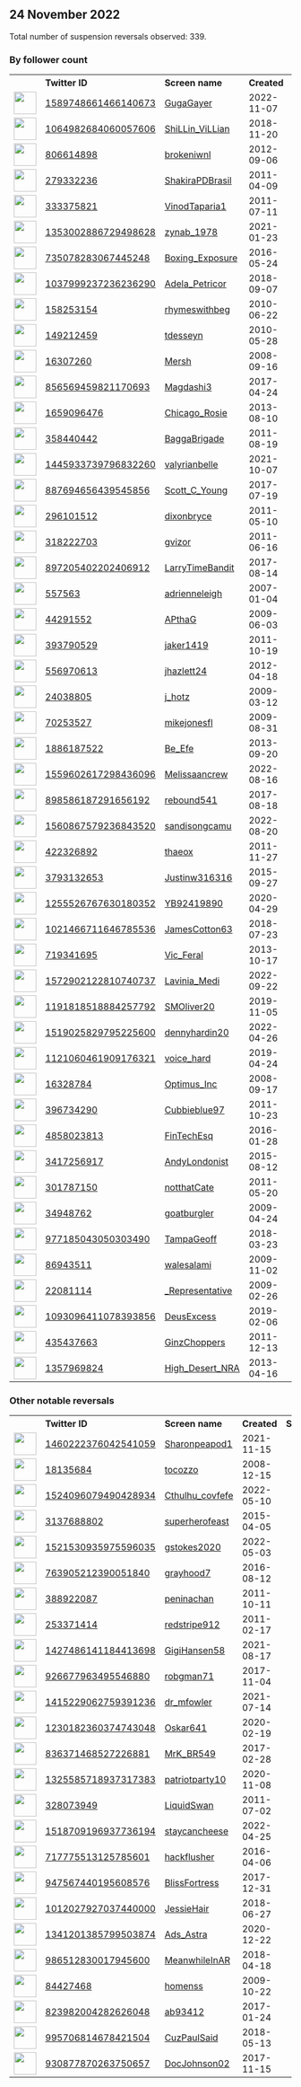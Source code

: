 
## 24 November 2022
Total number of suspension reversals observed: 339.

### By follower count
<table><tr><th></th><th align="left">Twitter ID</th><th align="left">Screen name</th>
<th align="left">Created</th><th align="left">Status</th><th align="left">Suspended</th><th align="left">Followers</th>
<tr><td><a href="https://pbs.twimg.com/profile_images/1590923838526717952/2v3WWk5X_normal.jpg"><img src="https://pbs.twimg.com/profile_images/1590923838526717952/2v3WWk5X_normal.jpg" width="40px" height="40px" align="center"/></a></td><td><a href="https://twitter.com/intent/user?user_id=1589748661466140673">1589748661466140673</a></td><td><a href="https://twitter.com/GugaGayer">GugaGayer</a></td><td>2022-11-07</td><td align="center"></td><td>2022-11-23</td><td>248962</td></tr>
<tr><td><a href="https://pbs.twimg.com/profile_images/1640392358314360841/_WR-Oh2B_normal.jpg"><img src="https://pbs.twimg.com/profile_images/1640392358314360841/_WR-Oh2B_normal.jpg" width="40px" height="40px" align="center"/></a></td><td><a href="https://twitter.com/intent/user?user_id=1064982684060057606">1064982684060057606</a></td><td><a href="https://twitter.com/ShiLLin_ViLLian">ShiLLin_ViLLian</a></td><td>2018-11-20</td><td align="center"></td><td>2022-11-18</td><td>108010</td></tr>
<tr><td><a href="https://pbs.twimg.com/profile_images/1377394799922270211/NO97UelQ_normal.jpg"><img src="https://pbs.twimg.com/profile_images/1377394799922270211/NO97UelQ_normal.jpg" width="40px" height="40px" align="center"/></a></td><td><a href="https://twitter.com/intent/user?user_id=806614898">806614898</a></td><td><a href="https://twitter.com/brokeniwnl">brokeniwnl</a></td><td>2012-09-06</td><td align="center"></td><td>2022-11-15</td><td>75302</td></tr>
<tr><td><a href="https://pbs.twimg.com/profile_images/1595792380074000386/lTA13jMw_normal.jpg"><img src="https://pbs.twimg.com/profile_images/1595792380074000386/lTA13jMw_normal.jpg" width="40px" height="40px" align="center"/></a></td><td><a href="https://twitter.com/intent/user?user_id=279332236">279332236</a></td><td><a href="https://twitter.com/ShakiraPDBrasil">ShakiraPDBrasil</a></td><td>2011-04-09</td><td align="center"></td><td></td><td>58188</td></tr>
<tr><td><a href="https://pbs.twimg.com/profile_images/1474969026195427329/x9G2DuUi_normal.jpg"><img src="https://pbs.twimg.com/profile_images/1474969026195427329/x9G2DuUi_normal.jpg" width="40px" height="40px" align="center"/></a></td><td><a href="https://twitter.com/intent/user?user_id=333375821">333375821</a></td><td><a href="https://twitter.com/VinodTaparia1">VinodTaparia1</a></td><td>2011-07-11</td><td align="center"></td><td>2022-06-12</td><td>38507</td></tr>
<tr><td><a href="https://pbs.twimg.com/profile_images/1600843560252837890/6f5-Gi78_normal.jpg"><img src="https://pbs.twimg.com/profile_images/1600843560252837890/6f5-Gi78_normal.jpg" width="40px" height="40px" align="center"/></a></td><td><a href="https://twitter.com/intent/user?user_id=1353002886729498628">1353002886729498628</a></td><td><a href="https://twitter.com/zynab_1978">zynab_1978</a></td><td>2021-01-23</td><td align="center"></td><td>2022-11-20</td><td>23595</td></tr>
<tr><td><a href="https://pbs.twimg.com/profile_images/1287007324696203265/6RckoCzn_normal.jpg"><img src="https://pbs.twimg.com/profile_images/1287007324696203265/6RckoCzn_normal.jpg" width="40px" height="40px" align="center"/></a></td><td><a href="https://twitter.com/intent/user?user_id=735078283067445248">735078283067445248</a></td><td><a href="https://twitter.com/Boxing_Exposure">Boxing_Exposure</a></td><td>2016-05-24</td><td align="center"></td><td></td><td>19973</td></tr>
<tr><td><a href="https://pbs.twimg.com/profile_images/1138453436851208196/N7WSrx0z_normal.png"><img src="https://pbs.twimg.com/profile_images/1138453436851208196/N7WSrx0z_normal.png" width="40px" height="40px" align="center"/></a></td><td><a href="https://twitter.com/intent/user?user_id=1037999237236236290">1037999237236236290</a></td><td><a href="https://twitter.com/Adela_Petricor">Adela_Petricor</a></td><td>2018-09-07</td><td align="center"></td><td>2022-11-08</td><td>17540</td></tr>
<tr><td><a href="https://pbs.twimg.com/profile_images/1178486895246024704/vELkCqbw_normal.jpg"><img src="https://pbs.twimg.com/profile_images/1178486895246024704/vELkCqbw_normal.jpg" width="40px" height="40px" align="center"/></a></td><td><a href="https://twitter.com/intent/user?user_id=158253154">158253154</a></td><td><a href="https://twitter.com/rhymeswithbeg">rhymeswithbeg</a></td><td>2010-06-22</td><td align="center"></td><td></td><td>14544</td></tr>
<tr><td><a href="https://pbs.twimg.com/profile_images/1621250145844187138/yDB-QhY__normal.jpg"><img src="https://pbs.twimg.com/profile_images/1621250145844187138/yDB-QhY__normal.jpg" width="40px" height="40px" align="center"/></a></td><td><a href="https://twitter.com/intent/user?user_id=149212459">149212459</a></td><td><a href="https://twitter.com/tdesseyn">tdesseyn</a></td><td>2010-05-28</td><td align="center"></td><td>2022-11-23</td><td>11951</td></tr>
<tr><td><a href="https://pbs.twimg.com/profile_images/1645345873872797696/qnGGSbOR_normal.jpg"><img src="https://pbs.twimg.com/profile_images/1645345873872797696/qnGGSbOR_normal.jpg" width="40px" height="40px" align="center"/></a></td><td><a href="https://twitter.com/intent/user?user_id=16307260">16307260</a></td><td><a href="https://twitter.com/Mersh">Mersh</a></td><td>2008-09-16</td><td align="center"></td><td></td><td>11875</td></tr>
<tr><td><a href="https://pbs.twimg.com/profile_images/1509512066826133506/7lue6y3P_normal.jpg"><img src="https://pbs.twimg.com/profile_images/1509512066826133506/7lue6y3P_normal.jpg" width="40px" height="40px" align="center"/></a></td><td><a href="https://twitter.com/intent/user?user_id=856569459821170693">856569459821170693</a></td><td><a href="https://twitter.com/Magdashi3">Magdashi3</a></td><td>2017-04-24</td><td align="center"></td><td>2022-10-26</td><td>11625</td></tr>
<tr><td><a href="https://pbs.twimg.com/profile_images/1401528849100333059/qAs6z9nu_normal.png"><img src="https://pbs.twimg.com/profile_images/1401528849100333059/qAs6z9nu_normal.png" width="40px" height="40px" align="center"/></a></td><td><a href="https://twitter.com/intent/user?user_id=1659096476">1659096476</a></td><td><a href="https://twitter.com/Chicago_Rosie">Chicago_Rosie</a></td><td>2013-08-10</td><td align="center"></td><td>2022-10-26</td><td>8075</td></tr>
<tr><td><a href="https://pbs.twimg.com/profile_images/1133477259006947328/pYIssu2Y_normal.jpg"><img src="https://pbs.twimg.com/profile_images/1133477259006947328/pYIssu2Y_normal.jpg" width="40px" height="40px" align="center"/></a></td><td><a href="https://twitter.com/intent/user?user_id=358440442">358440442</a></td><td><a href="https://twitter.com/BaggaBrigade">BaggaBrigade</a></td><td>2011-08-19</td><td align="center"></td><td></td><td>6311</td></tr>
<tr><td><a href="https://pbs.twimg.com/profile_images/1599868756813127682/3CMMZAsA_normal.jpg"><img src="https://pbs.twimg.com/profile_images/1599868756813127682/3CMMZAsA_normal.jpg" width="40px" height="40px" align="center"/></a></td><td><a href="https://twitter.com/intent/user?user_id=1445933739796832260">1445933739796832260</a></td><td><a href="https://twitter.com/valyrianbelle">valyrianbelle</a></td><td>2021-10-07</td><td align="center">🔒👋</td><td>2022-11-11</td><td>5329</td></tr>
<tr><td><a href="https://pbs.twimg.com/profile_images/1651991531228737542/vFOekbb2_normal.jpg"><img src="https://pbs.twimg.com/profile_images/1651991531228737542/vFOekbb2_normal.jpg" width="40px" height="40px" align="center"/></a></td><td><a href="https://twitter.com/intent/user?user_id=887694656439545856">887694656439545856</a></td><td><a href="https://twitter.com/Scott_C_Young">Scott_C_Young</a></td><td>2017-07-19</td><td align="center"></td><td>2022-10-29</td><td>5259</td></tr>
<tr><td><a href="https://pbs.twimg.com/profile_images/1112199859073961985/fx0fEzue_normal.jpg"><img src="https://pbs.twimg.com/profile_images/1112199859073961985/fx0fEzue_normal.jpg" width="40px" height="40px" align="center"/></a></td><td><a href="https://twitter.com/intent/user?user_id=296101512">296101512</a></td><td><a href="https://twitter.com/dixonbryce">dixonbryce</a></td><td>2011-05-10</td><td align="center"></td><td></td><td>4461</td></tr>
<tr><td><a href="https://pbs.twimg.com/profile_images/1638292747797790720/rAJQzKxf_normal.jpg"><img src="https://pbs.twimg.com/profile_images/1638292747797790720/rAJQzKxf_normal.jpg" width="40px" height="40px" align="center"/></a></td><td><a href="https://twitter.com/intent/user?user_id=318222703">318222703</a></td><td><a href="https://twitter.com/gvizor">gvizor</a></td><td>2011-06-16</td><td align="center"></td><td>2022-11-08</td><td>4151</td></tr>
<tr><td><a href="https://pbs.twimg.com/profile_images/957384478204334082/B3yCdRsl_normal.jpg"><img src="https://pbs.twimg.com/profile_images/957384478204334082/B3yCdRsl_normal.jpg" width="40px" height="40px" align="center"/></a></td><td><a href="https://twitter.com/intent/user?user_id=897205402202406912">897205402202406912</a></td><td><a href="https://twitter.com/LarryTimeBandit">LarryTimeBandit</a></td><td>2017-08-14</td><td align="center"></td><td></td><td>3867</td></tr>
<tr><td><a href="https://pbs.twimg.com/profile_images/565742287301263360/_A5L5vOS_normal.jpeg"><img src="https://pbs.twimg.com/profile_images/565742287301263360/_A5L5vOS_normal.jpeg" width="40px" height="40px" align="center"/></a></td><td><a href="https://twitter.com/intent/user?user_id=557563">557563</a></td><td><a href="https://twitter.com/adrienneleigh">adrienneleigh</a></td><td>2007-01-04</td><td align="center"></td><td></td><td>3176</td></tr>
<tr><td><a href="https://pbs.twimg.com/profile_images/1595894163186143232/d2-WzVg6_normal.jpg"><img src="https://pbs.twimg.com/profile_images/1595894163186143232/d2-WzVg6_normal.jpg" width="40px" height="40px" align="center"/></a></td><td><a href="https://twitter.com/intent/user?user_id=44291552">44291552</a></td><td><a href="https://twitter.com/APthaG">APthaG</a></td><td>2009-06-03</td><td align="center"></td><td></td><td>2746</td></tr>
<tr><td><a href="https://pbs.twimg.com/profile_images/743871238720761856/U2qxGydn_normal.jpg"><img src="https://pbs.twimg.com/profile_images/743871238720761856/U2qxGydn_normal.jpg" width="40px" height="40px" align="center"/></a></td><td><a href="https://twitter.com/intent/user?user_id=393790529">393790529</a></td><td><a href="https://twitter.com/jaker1419">jaker1419</a></td><td>2011-10-19</td><td align="center"></td><td></td><td>2677</td></tr>
<tr><td><a href="https://pbs.twimg.com/profile_images/1141319439289331712/FFl6ceWn_normal.jpg"><img src="https://pbs.twimg.com/profile_images/1141319439289331712/FFl6ceWn_normal.jpg" width="40px" height="40px" align="center"/></a></td><td><a href="https://twitter.com/intent/user?user_id=556970613">556970613</a></td><td><a href="https://twitter.com/jhazlett24">jhazlett24</a></td><td>2012-04-18</td><td align="center"></td><td></td><td>2652</td></tr>
<tr><td><a href="https://pbs.twimg.com/profile_images/866893957732724736/wPYUEDqY_normal.jpg"><img src="https://pbs.twimg.com/profile_images/866893957732724736/wPYUEDqY_normal.jpg" width="40px" height="40px" align="center"/></a></td><td><a href="https://twitter.com/intent/user?user_id=24038805">24038805</a></td><td><a href="https://twitter.com/j_hotz">j_hotz</a></td><td>2009-03-12</td><td align="center">🔒</td><td></td><td>2525</td></tr>
<tr><td><a href="https://pbs.twimg.com/profile_images/1621733559168909312/AZZ09hLF_normal.jpg"><img src="https://pbs.twimg.com/profile_images/1621733559168909312/AZZ09hLF_normal.jpg" width="40px" height="40px" align="center"/></a></td><td><a href="https://twitter.com/intent/user?user_id=70253527">70253527</a></td><td><a href="https://twitter.com/mikejonesfl">mikejonesfl</a></td><td>2009-08-31</td><td align="center"></td><td></td><td>2471</td></tr>
<tr><td><a href="https://pbs.twimg.com/profile_images/378800000537339880/29881d70630d0a98b06e6071f026ea05_normal.jpeg"><img src="https://pbs.twimg.com/profile_images/378800000537339880/29881d70630d0a98b06e6071f026ea05_normal.jpeg" width="40px" height="40px" align="center"/></a></td><td><a href="https://twitter.com/intent/user?user_id=1886187522">1886187522</a></td><td><a href="https://twitter.com/Be_Efe">Be_Efe</a></td><td>2013-09-20</td><td align="center"></td><td>2022-10-29</td><td>2458</td></tr>
<tr><td><a href="https://pbs.twimg.com/profile_images/1559603067359842305/bV8D_4Eu_normal.jpg"><img src="https://pbs.twimg.com/profile_images/1559603067359842305/bV8D_4Eu_normal.jpg" width="40px" height="40px" align="center"/></a></td><td><a href="https://twitter.com/intent/user?user_id=1559602617298436096">1559602617298436096</a></td><td><a href="https://twitter.com/Melissaancrew">Melissaancrew</a></td><td>2022-08-16</td><td align="center"></td><td>2022-10-20</td><td>2442</td></tr>
<tr><td><a href="https://abs.twimg.com/sticky/default_profile_images/default_profile_normal.png"><img src="https://abs.twimg.com/sticky/default_profile_images/default_profile_normal.png" width="40px" height="40px" align="center"/></a></td><td><a href="https://twitter.com/intent/user?user_id=898586187291656192">898586187291656192</a></td><td><a href="https://twitter.com/rebound541">rebound541</a></td><td>2017-08-18</td><td align="center"></td><td>2022-07-03</td><td>2410</td></tr>
<tr><td><a href="https://pbs.twimg.com/profile_images/1652640644848836612/yN-zKahH_normal.jpg"><img src="https://pbs.twimg.com/profile_images/1652640644848836612/yN-zKahH_normal.jpg" width="40px" height="40px" align="center"/></a></td><td><a href="https://twitter.com/intent/user?user_id=1560867579236843520">1560867579236843520</a></td><td><a href="https://twitter.com/sandisongcamu">sandisongcamu</a></td><td>2022-08-20</td><td align="center"></td><td>2022-11-16</td><td>2201</td></tr>
<tr><td><a href="https://pbs.twimg.com/profile_images/1653979303413964803/DQvQZ30m_normal.png"><img src="https://pbs.twimg.com/profile_images/1653979303413964803/DQvQZ30m_normal.png" width="40px" height="40px" align="center"/></a></td><td><a href="https://twitter.com/intent/user?user_id=422326892">422326892</a></td><td><a href="https://twitter.com/thaeox">thaeox</a></td><td>2011-11-27</td><td align="center"></td><td></td><td>2160</td></tr>
<tr><td><a href="https://pbs.twimg.com/profile_images/1216912625889632257/eCujw8od_normal.jpg"><img src="https://pbs.twimg.com/profile_images/1216912625889632257/eCujw8od_normal.jpg" width="40px" height="40px" align="center"/></a></td><td><a href="https://twitter.com/intent/user?user_id=3793132653">3793132653</a></td><td><a href="https://twitter.com/Justinw316316">Justinw316316</a></td><td>2015-09-27</td><td align="center"></td><td></td><td>2114</td></tr>
<tr><td><a href="https://pbs.twimg.com/profile_images/1257160494600904706/4LNAND57_normal.jpg"><img src="https://pbs.twimg.com/profile_images/1257160494600904706/4LNAND57_normal.jpg" width="40px" height="40px" align="center"/></a></td><td><a href="https://twitter.com/intent/user?user_id=1255526767630180352">1255526767630180352</a></td><td><a href="https://twitter.com/YB92419890">YB92419890</a></td><td>2020-04-29</td><td align="center"></td><td>2022-10-29</td><td>1974</td></tr>
<tr><td><a href="https://pbs.twimg.com/profile_images/1352428593616461824/BUYPqwKw_normal.jpg"><img src="https://pbs.twimg.com/profile_images/1352428593616461824/BUYPqwKw_normal.jpg" width="40px" height="40px" align="center"/></a></td><td><a href="https://twitter.com/intent/user?user_id=1021466711646785536">1021466711646785536</a></td><td><a href="https://twitter.com/JamesCotton63">JamesCotton63</a></td><td>2018-07-23</td><td align="center"></td><td>2022-10-29</td><td>1883</td></tr>
<tr><td><a href="https://pbs.twimg.com/profile_images/1356262060007550977/a3px4l9k_normal.jpg"><img src="https://pbs.twimg.com/profile_images/1356262060007550977/a3px4l9k_normal.jpg" width="40px" height="40px" align="center"/></a></td><td><a href="https://twitter.com/intent/user?user_id=719341695">719341695</a></td><td><a href="https://twitter.com/Vic_Feral">Vic_Feral</a></td><td>2013-10-17</td><td align="center"></td><td></td><td>1879</td></tr>
<tr><td><a href="https://pbs.twimg.com/profile_images/1572910294048833540/U_PKn7Ne_normal.jpg"><img src="https://pbs.twimg.com/profile_images/1572910294048833540/U_PKn7Ne_normal.jpg" width="40px" height="40px" align="center"/></a></td><td><a href="https://twitter.com/intent/user?user_id=1572902122810740737">1572902122810740737</a></td><td><a href="https://twitter.com/Lavinia_Medi">Lavinia_Medi</a></td><td>2022-09-22</td><td align="center"></td><td>2022-11-19</td><td>1872</td></tr>
<tr><td><a href="https://pbs.twimg.com/profile_images/1255595222718910465/QNadr_Yv_normal.jpg"><img src="https://pbs.twimg.com/profile_images/1255595222718910465/QNadr_Yv_normal.jpg" width="40px" height="40px" align="center"/></a></td><td><a href="https://twitter.com/intent/user?user_id=1191818518884257792">1191818518884257792</a></td><td><a href="https://twitter.com/SMOliver20">SMOliver20</a></td><td>2019-11-05</td><td align="center"></td><td>2022-10-29</td><td>1852</td></tr>
<tr><td><a href="https://pbs.twimg.com/profile_images/1596359372241772544/H7PLS7KJ_normal.jpg"><img src="https://pbs.twimg.com/profile_images/1596359372241772544/H7PLS7KJ_normal.jpg" width="40px" height="40px" align="center"/></a></td><td><a href="https://twitter.com/intent/user?user_id=1519025829795225600">1519025829795225600</a></td><td><a href="https://twitter.com/dennyhardin20">dennyhardin20</a></td><td>2022-04-26</td><td align="center"></td><td>2022-10-20</td><td>1820</td></tr>
<tr><td><a href="https://pbs.twimg.com/profile_images/1651655338448281600/Nb-QzgTF_normal.jpg"><img src="https://pbs.twimg.com/profile_images/1651655338448281600/Nb-QzgTF_normal.jpg" width="40px" height="40px" align="center"/></a></td><td><a href="https://twitter.com/intent/user?user_id=1121060461909176321">1121060461909176321</a></td><td><a href="https://twitter.com/voice_hard">voice_hard</a></td><td>2019-04-24</td><td align="center"></td><td>2022-10-29</td><td>1790</td></tr>
<tr><td><a href="https://pbs.twimg.com/profile_images/1598141060370374658/Uu2tmBwZ_normal.jpg"><img src="https://pbs.twimg.com/profile_images/1598141060370374658/Uu2tmBwZ_normal.jpg" width="40px" height="40px" align="center"/></a></td><td><a href="https://twitter.com/intent/user?user_id=16328784">16328784</a></td><td><a href="https://twitter.com/Optimus_Inc">Optimus_Inc</a></td><td>2008-09-17</td><td align="center"></td><td></td><td>1687</td></tr>
<tr><td><a href="https://pbs.twimg.com/profile_images/1171188675578945536/H9hWInNc_normal.jpg"><img src="https://pbs.twimg.com/profile_images/1171188675578945536/H9hWInNc_normal.jpg" width="40px" height="40px" align="center"/></a></td><td><a href="https://twitter.com/intent/user?user_id=396734290">396734290</a></td><td><a href="https://twitter.com/Cubbieblue97">Cubbieblue97</a></td><td>2011-10-23</td><td align="center"></td><td></td><td>1588</td></tr>
<tr><td><a href="https://pbs.twimg.com/profile_images/1613155398973890560/6C5jp-Ge_normal.jpg"><img src="https://pbs.twimg.com/profile_images/1613155398973890560/6C5jp-Ge_normal.jpg" width="40px" height="40px" align="center"/></a></td><td><a href="https://twitter.com/intent/user?user_id=4858023813">4858023813</a></td><td><a href="https://twitter.com/FinTechEsq">FinTechEsq</a></td><td>2016-01-28</td><td align="center"></td><td></td><td>1482</td></tr>
<tr><td><a href="https://pbs.twimg.com/profile_images/1237710121041567747/cR_FkYTM_normal.jpg"><img src="https://pbs.twimg.com/profile_images/1237710121041567747/cR_FkYTM_normal.jpg" width="40px" height="40px" align="center"/></a></td><td><a href="https://twitter.com/intent/user?user_id=3417256917">3417256917</a></td><td><a href="https://twitter.com/AndyLondonist">AndyLondonist</a></td><td>2015-08-12</td><td align="center"></td><td></td><td>1477</td></tr>
<tr><td><a href="https://pbs.twimg.com/profile_images/1251318206465073153/scJp-Hql_normal.jpg"><img src="https://pbs.twimg.com/profile_images/1251318206465073153/scJp-Hql_normal.jpg" width="40px" height="40px" align="center"/></a></td><td><a href="https://twitter.com/intent/user?user_id=301787150">301787150</a></td><td><a href="https://twitter.com/notthatCate">notthatCate</a></td><td>2011-05-20</td><td align="center"></td><td></td><td>1396</td></tr>
<tr><td><a href="https://pbs.twimg.com/profile_images/1646653325662646272/OF6Igwgh_normal.jpg"><img src="https://pbs.twimg.com/profile_images/1646653325662646272/OF6Igwgh_normal.jpg" width="40px" height="40px" align="center"/></a></td><td><a href="https://twitter.com/intent/user?user_id=34948762">34948762</a></td><td><a href="https://twitter.com/goatburgler">goatburgler</a></td><td>2009-04-24</td><td align="center">👋</td><td></td><td>1350</td></tr>
<tr><td><a href="https://pbs.twimg.com/profile_images/977233565770551296/yoWtxnHR_normal.jpg"><img src="https://pbs.twimg.com/profile_images/977233565770551296/yoWtxnHR_normal.jpg" width="40px" height="40px" align="center"/></a></td><td><a href="https://twitter.com/intent/user?user_id=977185043050303490">977185043050303490</a></td><td><a href="https://twitter.com/TampaGeoff">TampaGeoff</a></td><td>2018-03-23</td><td align="center"></td><td></td><td>1343</td></tr>
<tr><td><a href="https://pbs.twimg.com/profile_images/1324054234791354370/p6QGK5cg_normal.jpg"><img src="https://pbs.twimg.com/profile_images/1324054234791354370/p6QGK5cg_normal.jpg" width="40px" height="40px" align="center"/></a></td><td><a href="https://twitter.com/intent/user?user_id=86943511">86943511</a></td><td><a href="https://twitter.com/walesalami">walesalami</a></td><td>2009-11-02</td><td align="center"></td><td>2022-07-24</td><td>1342</td></tr>
<tr><td><a href="https://pbs.twimg.com/profile_images/1599538159875813376/RNoAlGAG_normal.jpg"><img src="https://pbs.twimg.com/profile_images/1599538159875813376/RNoAlGAG_normal.jpg" width="40px" height="40px" align="center"/></a></td><td><a href="https://twitter.com/intent/user?user_id=22081114">22081114</a></td><td><a href="https://twitter.com/_Representative">_Representative</a></td><td>2009-02-26</td><td align="center"></td><td></td><td>1274</td></tr>
<tr><td><a href="https://pbs.twimg.com/profile_images/1577303984163139593/GsOkfX1L_normal.jpg"><img src="https://pbs.twimg.com/profile_images/1577303984163139593/GsOkfX1L_normal.jpg" width="40px" height="40px" align="center"/></a></td><td><a href="https://twitter.com/intent/user?user_id=1093096411078393856">1093096411078393856</a></td><td><a href="https://twitter.com/DeusExcess">DeusExcess</a></td><td>2019-02-06</td><td align="center">🚫</td><td>2022-10-26</td><td>1253</td></tr>
<tr><td><a href="https://pbs.twimg.com/profile_images/697294394160865281/73IgQ7HI_normal.jpg"><img src="https://pbs.twimg.com/profile_images/697294394160865281/73IgQ7HI_normal.jpg" width="40px" height="40px" align="center"/></a></td><td><a href="https://twitter.com/intent/user?user_id=435437663">435437663</a></td><td><a href="https://twitter.com/GinzChoppers">GinzChoppers</a></td><td>2011-12-13</td><td align="center"></td><td></td><td>1235</td></tr>
<tr><td><a href="https://pbs.twimg.com/profile_images/699080163565314048/Wj_6Bm0n_normal.jpg"><img src="https://pbs.twimg.com/profile_images/699080163565314048/Wj_6Bm0n_normal.jpg" width="40px" height="40px" align="center"/></a></td><td><a href="https://twitter.com/intent/user?user_id=1357969824">1357969824</a></td><td><a href="https://twitter.com/High_Desert_NRA">High_Desert_NRA</a></td><td>2013-04-16</td><td align="center">🚫</td><td></td><td>1233</td></tr>
</table>

### Other notable reversals
<table><tr><th></th><th align="left">Twitter ID</th><th align="left">Screen name</th>
<th align="left">Created</th><th align="left">Status</th><th align="left">Suspended</th><th align="left">Followers</th>
<tr><td><a href="https://abs.twimg.com/sticky/default_profile_images/default_profile_normal.png"><img src="https://abs.twimg.com/sticky/default_profile_images/default_profile_normal.png" width="40px" height="40px" align="center"/></a></td><td><a href="https://twitter.com/intent/user?user_id=1460222376042541059">1460222376042541059</a></td><td><a href="https://twitter.com/Sharonpeapod1">Sharonpeapod1</a></td><td>2021-11-15</td><td align="center"></td><td>2022-10-20</td><td>883</td></tr>
<tr><td><a href="https://pbs.twimg.com/profile_images/1205480463126671360/AaneRlCQ_normal.jpg"><img src="https://pbs.twimg.com/profile_images/1205480463126671360/AaneRlCQ_normal.jpg" width="40px" height="40px" align="center"/></a></td><td><a href="https://twitter.com/intent/user?user_id=18135684">18135684</a></td><td><a href="https://twitter.com/tocozzo">tocozzo</a></td><td>2008-12-15</td><td align="center"></td><td>2022-10-28</td><td>69</td></tr>
<tr><td><a href="https://pbs.twimg.com/profile_images/1524109880839311366/8C30CINL_normal.jpg"><img src="https://pbs.twimg.com/profile_images/1524109880839311366/8C30CINL_normal.jpg" width="40px" height="40px" align="center"/></a></td><td><a href="https://twitter.com/intent/user?user_id=1524096079490428934">1524096079490428934</a></td><td><a href="https://twitter.com/Cthulhu_covfefe">Cthulhu_covfefe</a></td><td>2022-05-10</td><td align="center"></td><td>2022-09-16</td><td>658</td></tr>
<tr><td><a href="https://pbs.twimg.com/profile_images/584759902461161472/X6jm-fFn_normal.jpg"><img src="https://pbs.twimg.com/profile_images/584759902461161472/X6jm-fFn_normal.jpg" width="40px" height="40px" align="center"/></a></td><td><a href="https://twitter.com/intent/user?user_id=3137688802">3137688802</a></td><td><a href="https://twitter.com/superherofeast">superherofeast</a></td><td>2015-04-05</td><td align="center"></td><td>2022-11-07</td><td>10</td></tr>
<tr><td><a href="https://pbs.twimg.com/profile_images/1521531238359699459/bUN6h52W_normal.jpg"><img src="https://pbs.twimg.com/profile_images/1521531238359699459/bUN6h52W_normal.jpg" width="40px" height="40px" align="center"/></a></td><td><a href="https://twitter.com/intent/user?user_id=1521530935975596035">1521530935975596035</a></td><td><a href="https://twitter.com/gstokes2020">gstokes2020</a></td><td>2022-05-03</td><td align="center"></td><td>2022-07-23</td><td>1048</td></tr>
<tr><td><a href="https://pbs.twimg.com/profile_images/830976768123224065/Kja86RWq_normal.jpg"><img src="https://pbs.twimg.com/profile_images/830976768123224065/Kja86RWq_normal.jpg" width="40px" height="40px" align="center"/></a></td><td><a href="https://twitter.com/intent/user?user_id=763905212390051840">763905212390051840</a></td><td><a href="https://twitter.com/grayhood7">grayhood7</a></td><td>2016-08-12</td><td align="center"></td><td>2022-03-06</td><td>258</td></tr>
<tr><td><a href="https://pbs.twimg.com/profile_images/630269078456827904/-gHl5XEQ_normal.png"><img src="https://pbs.twimg.com/profile_images/630269078456827904/-gHl5XEQ_normal.png" width="40px" height="40px" align="center"/></a></td><td><a href="https://twitter.com/intent/user?user_id=388922087">388922087</a></td><td><a href="https://twitter.com/peninachan">peninachan</a></td><td>2011-10-11</td><td align="center"></td><td></td><td>1033</td></tr>
<tr><td><a href="https://pbs.twimg.com/profile_images/776543707189227520/dePKpQJL_normal.jpg"><img src="https://pbs.twimg.com/profile_images/776543707189227520/dePKpQJL_normal.jpg" width="40px" height="40px" align="center"/></a></td><td><a href="https://twitter.com/intent/user?user_id=253371414">253371414</a></td><td><a href="https://twitter.com/redstripe912">redstripe912</a></td><td>2011-02-17</td><td align="center"></td><td></td><td>300</td></tr>
<tr><td><a href="https://pbs.twimg.com/profile_images/1430283297502937094/HrW2edso_normal.jpg"><img src="https://pbs.twimg.com/profile_images/1430283297502937094/HrW2edso_normal.jpg" width="40px" height="40px" align="center"/></a></td><td><a href="https://twitter.com/intent/user?user_id=1427486141184413698">1427486141184413698</a></td><td><a href="https://twitter.com/GigiHansen58">GigiHansen58</a></td><td>2021-08-17</td><td align="center"></td><td>2022-10-29</td><td>314</td></tr>
<tr><td><a href="https://pbs.twimg.com/profile_images/1500348092134006787/IJp9JrUq_normal.jpg"><img src="https://pbs.twimg.com/profile_images/1500348092134006787/IJp9JrUq_normal.jpg" width="40px" height="40px" align="center"/></a></td><td><a href="https://twitter.com/intent/user?user_id=926677963495546880">926677963495546880</a></td><td><a href="https://twitter.com/robgman71">robgman71</a></td><td>2017-11-04</td><td align="center"></td><td>2022-10-29</td><td>175</td></tr>
<tr><td><a href="https://pbs.twimg.com/profile_images/1603941659842154498/4wbHRQ1h_normal.jpg"><img src="https://pbs.twimg.com/profile_images/1603941659842154498/4wbHRQ1h_normal.jpg" width="40px" height="40px" align="center"/></a></td><td><a href="https://twitter.com/intent/user?user_id=1415229062759391236">1415229062759391236</a></td><td><a href="https://twitter.com/dr_mfowler">dr_mfowler</a></td><td>2021-07-14</td><td align="center">🚫</td><td>2022-10-31</td><td>14</td></tr>
<tr><td><a href="https://pbs.twimg.com/profile_images/1531270318534320128/Ov--by7R_normal.jpg"><img src="https://pbs.twimg.com/profile_images/1531270318534320128/Ov--by7R_normal.jpg" width="40px" height="40px" align="center"/></a></td><td><a href="https://twitter.com/intent/user?user_id=1230182360374743048">1230182360374743048</a></td><td><a href="https://twitter.com/Oskar641">Oskar641</a></td><td>2020-02-19</td><td align="center"></td><td>2022-10-29</td><td>232</td></tr>
<tr><td><a href="https://pbs.twimg.com/profile_images/982354253221113856/NhkSzbPQ_normal.jpg"><img src="https://pbs.twimg.com/profile_images/982354253221113856/NhkSzbPQ_normal.jpg" width="40px" height="40px" align="center"/></a></td><td><a href="https://twitter.com/intent/user?user_id=836371468527226881">836371468527226881</a></td><td><a href="https://twitter.com/MrK_BR549">MrK_BR549</a></td><td>2017-02-28</td><td align="center"></td><td>2022-10-29</td><td>890</td></tr>
<tr><td><a href="https://pbs.twimg.com/profile_images/1348265112528957441/8ooL3tst_normal.jpg"><img src="https://pbs.twimg.com/profile_images/1348265112528957441/8ooL3tst_normal.jpg" width="40px" height="40px" align="center"/></a></td><td><a href="https://twitter.com/intent/user?user_id=1325585718937317383">1325585718937317383</a></td><td><a href="https://twitter.com/patriotparty10">patriotparty10</a></td><td>2020-11-08</td><td align="center"></td><td>2022-10-29</td><td>344</td></tr>
<tr><td><a href="https://pbs.twimg.com/profile_images/1595995737443414016/MShZG4J8_normal.jpg"><img src="https://pbs.twimg.com/profile_images/1595995737443414016/MShZG4J8_normal.jpg" width="40px" height="40px" align="center"/></a></td><td><a href="https://twitter.com/intent/user?user_id=328073949">328073949</a></td><td><a href="https://twitter.com/LiquidSwan">LiquidSwan</a></td><td>2011-07-02</td><td align="center"></td><td></td><td>446</td></tr>
<tr><td><a href="https://pbs.twimg.com/profile_images/1597367061373657088/XvVduRf7_normal.jpg"><img src="https://pbs.twimg.com/profile_images/1597367061373657088/XvVduRf7_normal.jpg" width="40px" height="40px" align="center"/></a></td><td><a href="https://twitter.com/intent/user?user_id=1518709196937736194">1518709196937736194</a></td><td><a href="https://twitter.com/staycancheese">staycancheese</a></td><td>2022-04-25</td><td align="center">🚫</td><td>2022-10-27</td><td>568</td></tr>
<tr><td><a href="https://pbs.twimg.com/profile_images/1347786326255480833/qNve7zxi_normal.jpg"><img src="https://pbs.twimg.com/profile_images/1347786326255480833/qNve7zxi_normal.jpg" width="40px" height="40px" align="center"/></a></td><td><a href="https://twitter.com/intent/user?user_id=717775513125785601">717775513125785601</a></td><td><a href="https://twitter.com/hackflusher">hackflusher</a></td><td>2016-04-06</td><td align="center"></td><td></td><td>1160</td></tr>
<tr><td><a href="https://pbs.twimg.com/profile_images/1337711089971154949/WQZZlt12_normal.jpg"><img src="https://pbs.twimg.com/profile_images/1337711089971154949/WQZZlt12_normal.jpg" width="40px" height="40px" align="center"/></a></td><td><a href="https://twitter.com/intent/user?user_id=947567440195608576">947567440195608576</a></td><td><a href="https://twitter.com/BlissFortress">BlissFortress</a></td><td>2017-12-31</td><td align="center"></td><td></td><td>728</td></tr>
<tr><td><a href="https://pbs.twimg.com/profile_images/1618123746216214528/ojStn9Ia_normal.jpg"><img src="https://pbs.twimg.com/profile_images/1618123746216214528/ojStn9Ia_normal.jpg" width="40px" height="40px" align="center"/></a></td><td><a href="https://twitter.com/intent/user?user_id=1012027927037440000">1012027927037440000</a></td><td><a href="https://twitter.com/JessieHair">JessieHair</a></td><td>2018-06-27</td><td align="center"></td><td></td><td>836</td></tr>
<tr><td><a href="https://pbs.twimg.com/profile_images/1567166726046990338/5U51GIk0_normal.jpg"><img src="https://pbs.twimg.com/profile_images/1567166726046990338/5U51GIk0_normal.jpg" width="40px" height="40px" align="center"/></a></td><td><a href="https://twitter.com/intent/user?user_id=1341201385799503874">1341201385799503874</a></td><td><a href="https://twitter.com/Ads_Astra">Ads_Astra</a></td><td>2020-12-22</td><td align="center"></td><td>2022-11-08</td><td>143</td></tr>
<tr><td><a href="https://pbs.twimg.com/profile_images/1243408824905523200/tJaStu_K_normal.jpg"><img src="https://pbs.twimg.com/profile_images/1243408824905523200/tJaStu_K_normal.jpg" width="40px" height="40px" align="center"/></a></td><td><a href="https://twitter.com/intent/user?user_id=986512830017945600">986512830017945600</a></td><td><a href="https://twitter.com/MeanwhileInAR">MeanwhileInAR</a></td><td>2018-04-18</td><td align="center"></td><td></td><td>78</td></tr>
<tr><td><a href="https://pbs.twimg.com/profile_images/1551999958299049984/d80QCD5s_normal.jpg"><img src="https://pbs.twimg.com/profile_images/1551999958299049984/d80QCD5s_normal.jpg" width="40px" height="40px" align="center"/></a></td><td><a href="https://twitter.com/intent/user?user_id=84427468">84427468</a></td><td><a href="https://twitter.com/homenss">homenss</a></td><td>2009-10-22</td><td align="center">🚫</td><td>2022-11-07</td><td>12</td></tr>
<tr><td><a href="https://pbs.twimg.com/profile_images/1605337814631317504/MNxQMlBX_normal.jpg"><img src="https://pbs.twimg.com/profile_images/1605337814631317504/MNxQMlBX_normal.jpg" width="40px" height="40px" align="center"/></a></td><td><a href="https://twitter.com/intent/user?user_id=823982004282626048">823982004282626048</a></td><td><a href="https://twitter.com/ab93412">ab93412</a></td><td>2017-01-24</td><td align="center"></td><td></td><td>575</td></tr>
<tr><td><a href="https://pbs.twimg.com/profile_images/1620043579111477248/ByhEgEJL_normal.jpg"><img src="https://pbs.twimg.com/profile_images/1620043579111477248/ByhEgEJL_normal.jpg" width="40px" height="40px" align="center"/></a></td><td><a href="https://twitter.com/intent/user?user_id=995706814678421504">995706814678421504</a></td><td><a href="https://twitter.com/CuzPaulSaid">CuzPaulSaid</a></td><td>2018-05-13</td><td align="center"></td><td></td><td>232</td></tr>
<tr><td><a href="https://pbs.twimg.com/profile_images/930880544958812160/rkOYXiM7_normal.jpg"><img src="https://pbs.twimg.com/profile_images/930880544958812160/rkOYXiM7_normal.jpg" width="40px" height="40px" align="center"/></a></td><td><a href="https://twitter.com/intent/user?user_id=930877870263750657">930877870263750657</a></td><td><a href="https://twitter.com/DocJohnson02">DocJohnson02</a></td><td>2017-11-15</td><td align="center">🔒</td><td></td><td>60</td></tr>
</table>
